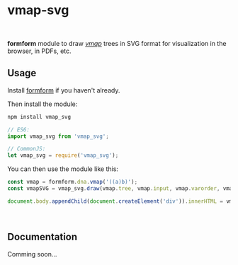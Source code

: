# vmap-svg

<br/>

**formform** module to draw [*vmap*](https://observablehq.com/@formsandlines/recursive-mapping-of-4-valued-forms-with-vmaps) trees in SVG format for visualization in the browser, in PDFs, etc.

## Usage

Install [formform](https://github.com/formsandlines/formform) if you haven't already.

Then install the module:

```bash
npm install vmap_svg
```

```js
// ES6:
import vmap_svg from 'vmap_svg';

// CommonJS:
let vmap_svg = require('vmap_svg');
```

You can then use the module like this:

```js
const vmap = formform.dna.vmap('((a)b)');
const vmapSVG = vmap_svg.draw(vmap.tree, vmap.input, vmap.varorder, vmap.options);

document.body.appendChild(document.createElement('div')).innerHTML = vmapSVG.elem;
```

<br/>

## Documentation

Comming soon…